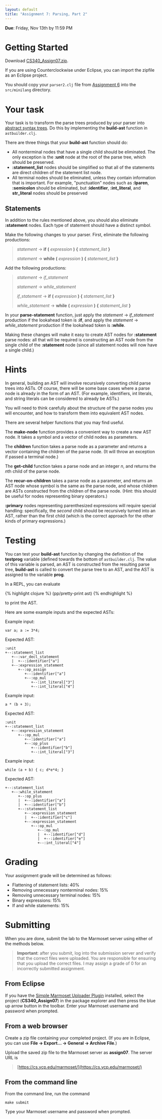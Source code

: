 ```yaml
---
layout: default
title: "Assignment 7: Parsing, Part 2"
---
```


**Due**: Friday, Nov 13th by 11:59 PM

# Getting Started

Download [CS340\_Assign07.zip](CS340_Assign07.zip).

If you are using Counterclockwise under Eclipse, you can import the zipfile as an Eclipse project.

You should copy your `parser2.clj` file from [Assignment 6](assign06.html) into the `src/minilang` directory.

# Your task

Your task is to transform the parse trees produced by your parser into [abstract syntax trees](../lectures/lecture06.html).  Do this by implementing the **build-ast** function in `astbuilder.clj`.

There are three things that your **build-ast** function should do:

* All nonterminal nodes that have a single child should be eliminated.  The only exception is the **:unit** node at the root of the parse tree, which should be preserved.
* **:statement\_list** nodes should be simplified so that all of the statements are direct children of the statement list node.
* All terminal nodes should be eliminated, unless they contain information that is important.  For example, "punctuation" nodes such as **:lparen**, **:semicolon** should be eliminated, but **:identifier**, **:int\_literal**, and **str\_literal** nodes should be preserved

## Statements

In addition to the rules mentioned above, you should also eliminate **:statement** nodes.  Each type of statement should have a distinct symbol.

Make the following changes to your parser.  First, eliminate the following productions:

> *statement* → **if** **(** *expression* **)** **{** *statement\_list* **}**
>
> *statement* → **while** **(** *expression* **)** **{** *statement\_list* **}**

Add the following productions:

> *statement* → *if\_statement*
>
> *statement* → *while\_statement*
>
> *if\_statement* → **if** **(** *expression* **)** **{** *statement\_list* **}**
>
> *while\_statement* → **while** **(** *expression* **)** **{** *statement\_list* **}**

In your **parse-statement** function, just apply the *statement* → *if\_statement* production if the lookahead token is **:if**, and apply the *statement* → *while\_statement* production if the lookahead token is **:while**.

Making these changes will make it easy to create AST nodes for **:statement** parse nodes: all that will be required is constructing an AST node from the single child of the **:statement** node (since all statement nodes will now have a single child.)

# Hints

In general, building an AST will involve recursively converting child parse trees into ASTs.  Of course, there will be some base cases where a parse node is already in the form of an AST.  (For example, identifiers, int literals, and string literals can be considered to already be ASTs.)

You will need to think carefully about the structure of the parse nodes you will encounter, and how to transform them into equivalent AST nodes.

There are several helper functions that you may find useful.

The **make-node** function provides a convenient way to create a new AST node.  It takes a symbol and a vector of child nodes as parameters.

The **children** function takes a parse node as a parameter and returns a vector containing the children of the parse node.  (It will throw an exception if passed a terminal node.)

The **get-child** function takes a parse node and an integer *n*, and returns the *n*th child of the parse node.

The **recur-on-children** takes a parse node as a parameter, and returns an AST node whose symbol is the same as the parse node, and whose children are ASTs constructed from the children of the parse node.  (Hint: this should be useful for nodes representing binary operators.)

**:primary** nodes representing parenthesized expressions will require special handling: specifically, the *second* child should be recursively turned into an AST, rather than the first child (which is the correct approach for the other kinds of primary expressions.)

# Testing

You can test your **build-ast** function by changing the definition of the **testprog** variable (defined towards the bottom of `astbuilder.clj`.  The value of this variable is parsed, an AST is constructed from the resulting parse tree, **build-ast** is called to convert the parse tree to an AST, and the AST is assigned to the variable **prog**.

In a REPL, you can evaluate

{% highlight clojure %}
(pp/pretty-print ast)
{% endhighlight %}

to print the AST.

Here are some example inputs and the expected ASTs:

Example input:

    var a; a := 3*4;

Expected AST:

    :unit
    +--:statement_list
       +--:var_decl_statement
       |  +--:identifier["a"]
       +--:expression_statement
          +--:op_assign
             +--:identifier["a"]
             +--:op_mul
                +--:int_literal["3"]
                +--:int_literal["4"]

Example input:

    a * (b + 3);

Expected AST:

    :unit
    +--:statement_list
       +--:expression_statement
          +--:op_mul
             +--:identifier["a"]
             +--:op_plus
                +--:identifier["b"]
                +--:int_literal["3"]

Example input:

    while (a + b) { c; d*e*4; }

Expected AST:

    +--:statement_list
       +--:while_statement
          +--:op_plus
          |  +--:identifier["a"]
          |  +--:identifier["b"]
          +--:statement_list
             +--:expression_statement
             |  +--:identifier["c"]
             +--:expression_statement
                +--:op_mul
                   +--:op_mul
                   |  +--:identifier["d"]
                   |  +--:identifier["e"]
                   +--:int_literal["4"]

# Grading

Your assignment grade will be determined as follows:

* Flattening of statement lists: 40%
* Removing unnecessary nonterminal nodes: 15%
* Removing unnecessary terminal nodes: 15%
* Binary expressions: 15%
* If and while statements: 15%

# Submitting

When you are done, submit the lab to the Marmoset server using either of the methods below.

> **Important**: after you submit, log into the submission server and verify that the correct files were uploaded. You are responsible for ensuring that you upload the correct files. I may assign a grade of 0 for an incorrectly submitted assignment.

From Eclipse
------------

If you have the [Simple Marmoset Uploader Plugin](http://ycpcs.github.io/cs201-fall2014/resources/index.html) installed, select the project (**CS340\_Assign07**) in the package explorer and then press the blue up arrow button in the toolbar. Enter your Marmoset username and password when prompted.

From a web browser
------------------

Create a zip file containing your completed project.  (If you are in Eclipse, you can use **File &rarr; Export... &rarr; General &rarr; Archive File**.)

Upload the saved zip file to the Marmoset server as **assign07**. The server URL is

> [https://cs.ycp.edu/marmoset/](https://cs.ycp.edu/marmoset/)

From the command line
---------------------

From the command line, run the command

    make submit

Type your Marmoset username and password when prompted.

